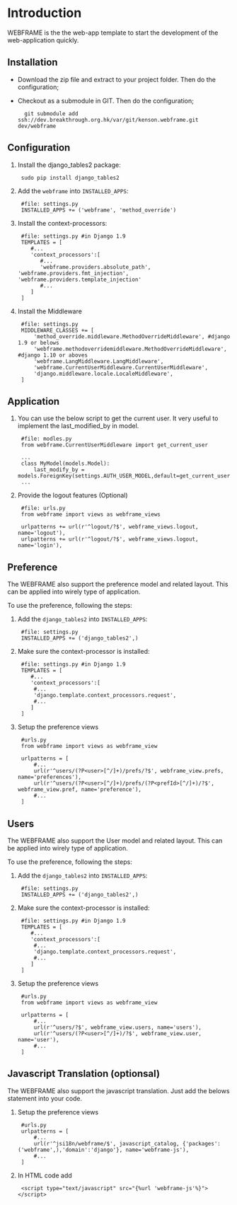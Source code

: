 Introduction
=====
WEBFRAME is the the web-app template to start the development of the web-application quickly.


Installation
----
- Download the zip file and extract to your project folder. Then do the configuration;
- Checkout as a submodule in GIT. Then do the configuration;

		git submodule add ssh://dev.breakthrough.org.hk/var/git/kenson.webframe.git dev/webframe

Configuration
----
1. Install the django_tables2 package:

		sudo pip install django_tables2

2. Add the `webframe` into `INSTALLED_APPS`:

		#file: settings.py
		INSTALLED_APPS += ('webframe', 'method_override')

3. Install the context-processors:

		#file: settings.py #in Django 1.9
		TEMPLATES = [
		   #...
		   'context_processors':[
		      #...
		      'webframe.providers.absolute_path', 'webframe.providers.fmt_injection', 'webframe.providers.template_injection'
		      #...
		   ]
		]

4. Install the Middleware

		#file: settings.py
		MIDDLEWARE_CLASSES += [
			'method_override.middleware.MethodOverrideMiddleware', #django 1.9 or belows
			'webframe.methodoverridemiddleware.MethodOverrideMiddleware', #django 1.10 or aboves
			'webframe.LangMiddleware.LangMiddleware',
			'webframe.CurrentUserMiddleware.CurrentUserMiddleware',
			'django.middleware.locale.LocaleMiddleware',
		]

Application
----
1. You can use the below script to get the current user. It very useful to implement the last_modified_by in model.

		#file: modles.py
		from webframe.CurrentUserMiddleware import get_current_user

		...
		class MyModel(models.Model):
			last_modify_by = models.ForeignKey(settings.AUTH_USER_MODEL,default=get_current_user)
		...

2. Provide the logout features (Optional)

        #file: urls.py
        from webframe import views as webframe_views

        urlpatterns += url(r'^logout/?$', webframe_views.logout, name='logout'),
        urlpatterns += url(r'^logout/?$', webframe_views.logout, name='login'),

Preference
----
The WEBFRAME also support the preference model and related layout. This can be applied into wirely type of application.

To use the preference, following the steps:

1. Add the `django_tables2` into `INSTALLED_APPS`:

		#file: settings.py
		INSTALLED_APPS += ('django_tables2',)

2. Make sure the context-processor is installed:

		#file: settings.py #in Django 1.9
		TEMPLATES = [
		   #...
		   'context_processors':[
		   	#...
			'django.template.context_processors.request',
			#...
		   ]
		]

3. Setup the preference views

		#urls.py
		from webframe import views as webframe_view

		urlpatterns = [
			#...
			url(r'^users/(?P<user>[^/]+)/prefs/?$', webframe_view.prefs, name='preferences'),
			url(r'^users/(?P<user>[^/]+)/prefs/(?P<prefId>[^/]+)/?$', webframe_view.pref, name='preference'),
			#...
		]


Users
----
The WEBFRAME also support the User model and related layout. This can be applied into wirely type of application.

To use the preference, following the steps:

1. Add the `django_tables2` into `INSTALLED_APPS`:

		#file: settings.py
		INSTALLED_APPS += ('django_tables2',)

2. Make sure the context-processor is installed:

		#file: settings.py #in Django 1.9
		TEMPLATES = [
		   #...
		   'context_processors':[
		   	#...
			'django.template.context_processors.request',
			#...
		   ]
		]

3. Setup the preference views

		#urls.py
		from webframe import views as webframe_view

		urlpatterns = [
			#...
			url(r'^users/?$', webframe_view.users, name='users'),
			url(r'^users/(?P<user>[^/]+)/?$', webframe_view.user, name='user'),
			#...
		]

Javascript Translation (optionsal)
----
The WEBFRAME also support the javascript translation. Just add the belows statement into your code.
1. Setup the preference views

		#urls.py
		urlpatterns = [
			#...
			url(r'^jsi18n/webframe/$', javascript_catalog, {'packages':('webframe',),'domain':'django'}, name='webframe-js'),
			#...
		]

2. In HTML code add

		<script type="text/javascript" src="{%url 'webframe-js'%}"></script>


